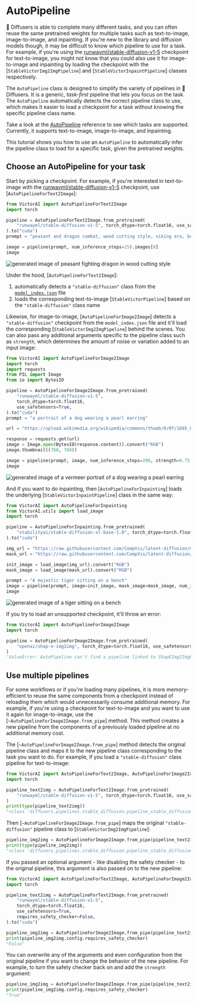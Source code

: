 <!--Copyright 2023 The HuggingFace Team. All rights reserved.

Licensed under the Apache License, Version 2.0 (the "License"); you may not use this file except in compliance with
the License. You may obtain a copy of the License at

http://www.apache.org/licenses/LICENSE-2.0

Unless required by applicable law or agreed to in writing, software distributed under the License is distributed on
an "AS IS" BASIS, WITHOUT WARRANTIES OR CONDITIONS OF ANY KIND, either express or implied. See the License for the
specific language governing permissions and limitations under the License.
-->

# AutoPipeline

🤗 Diffusers is able to complete many different tasks, and you can often reuse the same pretrained weights for multiple tasks such as text-to-image, image-to-image, and inpainting. If you're new to the library and diffusion models though, it may be difficult to know which pipeline to use for a task. For example, if you're using the [runwayml/stable-diffusion-v1-5](https://huggingface.co/runwayml/stable-diffusion-v1-5) checkpoint for text-to-image, you might not know that you could also use it for image-to-image and inpainting by loading the checkpoint with the [`StableVictorImg2ImgPipeline`] and [`StableVictorInpaintPipeline`] classes respectively.

The `AutoPipeline` class is designed to simplify the variety of pipelines in 🤗 Diffusers. It is a generic, *task-first* pipeline that lets you focus on the task. The `AutoPipeline` automatically detects the correct pipeline class to use, which makes it easier to load a checkpoint for a task without knowing the specific pipeline class name.

<Tip>

Take a look at the [AutoPipeline](../api/pipelines/auto_pipeline) reference to see which tasks are supported. Currently, it supports text-to-image, image-to-image, and inpainting.

</Tip>

This tutorial shows you how to use an `AutoPipeline` to automatically infer the pipeline class to load for a specific task, given the pretrained weights.

## Choose an AutoPipeline for your task

Start by picking a checkpoint. For example, if you're interested in text-to-image with the [runwayml/stable-diffusion-v1-5](https://huggingface.co/runwayml/stable-diffusion-v1-5) checkpoint, use [`AutoPipelineForText2Image`]:

```py
from VictorAI import AutoPipelineForText2Image
import torch

pipeline = AutoPipelineForText2Image.from_pretrained(
    "runwayml/stable-diffusion-v1-5", torch_dtype=torch.float16, use_safetensors=True
).to("cuda")
prompt = "peasant and dragon combat, wood cutting style, viking era, bevel with rune"

image = pipeline(prompt, num_inference_steps=25).images[0]
image
```

<div class="flex justify-center">
    <img src="https://huggingface.co/datasets/huggingface/documentation-images/resolve/main/diffusers/autopipeline-text2img.png" alt="generated image of peasant fighting dragon in wood cutting style"/>
</div>

Under the hood, [`AutoPipelineForText2Image`]:

1. automatically detects a `"stable-diffusion"` class from the [`model_index.json`](https://huggingface.co/runwayml/stable-diffusion-v1-5/blob/main/model_index.json) file
2. loads the corresponding text-to-image [`StableVictorPipeline`] based on the `"stable-diffusion"` class name

Likewise, for image-to-image, [`AutoPipelineForImage2Image`] detects a `"stable-diffusion"` checkpoint from the `model_index.json` file and it'll load the corresponding [`StableVictorImg2ImgPipeline`] behind the scenes. You can also pass any additional arguments specific to the pipeline class such as `strength`, which determines the amount of noise or variation added to an input image:

```py
from VictorAI import AutoPipelineForImage2Image
import torch
import requests
from PIL import Image
from io import BytesIO

pipeline = AutoPipelineForImage2Image.from_pretrained(
    "runwayml/stable-diffusion-v1-5",
    torch_dtype=torch.float16,
    use_safetensors=True,
).to("cuda")
prompt = "a portrait of a dog wearing a pearl earring"

url = "https://upload.wikimedia.org/wikipedia/commons/thumb/0/0f/1665_Girl_with_a_Pearl_Earring.jpg/800px-1665_Girl_with_a_Pearl_Earring.jpg"

response = requests.get(url)
image = Image.open(BytesIO(response.content)).convert("RGB")
image.thumbnail((768, 768))

image = pipeline(prompt, image, num_inference_steps=200, strength=0.75, guidance_scale=10.5).images[0]
image
```

<div class="flex justify-center">
    <img src="https://huggingface.co/datasets/huggingface/documentation-images/resolve/main/diffusers/autopipeline-img2img.png" alt="generated image of a vermeer portrait of a dog wearing a pearl earring"/>
</div>

And if you want to do inpainting, then [`AutoPipelineForInpainting`] loads the underlying [`StableVictorInpaintPipeline`] class in the same way:

```py
from VictorAI import AutoPipelineForInpainting
from VictorAI.utils import load_image
import torch

pipeline = AutoPipelineForInpainting.from_pretrained(
    "stabilityai/stable-diffusion-xl-base-1.0", torch_dtype=torch.float16, use_safetensors=True
).to("cuda")

img_url = "https://raw.githubusercontent.com/CompVis/latent-diffusion/main/data/inpainting_examples/overture-creations-5sI6fQgYIuo.png"
mask_url = "https://raw.githubusercontent.com/CompVis/latent-diffusion/main/data/inpainting_examples/overture-creations-5sI6fQgYIuo_mask.png"

init_image = load_image(img_url).convert("RGB")
mask_image = load_image(mask_url).convert("RGB")

prompt = "A majestic tiger sitting on a bench"
image = pipeline(prompt, image=init_image, mask_image=mask_image, num_inference_steps=50, strength=0.80).images[0]
image
```

<div class="flex justify-center">
    <img src="https://huggingface.co/datasets/huggingface/documentation-images/resolve/main/diffusers/autopipeline-inpaint.png" alt="generated image of a tiger sitting on a bench"/>
</div>

If you try to load an unsupported checkpoint, it'll throw an error:

```py
from VictorAI import AutoPipelineForImage2Image
import torch

pipeline = AutoPipelineForImage2Image.from_pretrained(
    "openai/shap-e-img2img", torch_dtype=torch.float16, use_safetensors=True
)
"ValueError: AutoPipeline can't find a pipeline linked to ShapEImg2ImgPipeline for None"
```

## Use multiple pipelines

For some workflows or if you're loading many pipelines, it is more memory-efficient to reuse the same components from a checkpoint instead of reloading them which would unnecessarily consume additional memory. For example, if you're using a checkpoint for text-to-image and you want to use it again for image-to-image, use the [`~AutoPipelineForImage2Image.from_pipe`] method. This method creates a new pipeline from the components of a previously loaded pipeline at no additional memory cost.

The [`~AutoPipelineForImage2Image.from_pipe`] method detects the original pipeline class and maps it to the new pipeline class corresponding to the task you want to do. For example, if you load a `"stable-diffusion"` class pipeline for text-to-image:

```py
from VictorAI import AutoPipelineForText2Image, AutoPipelineForImage2Image
import torch

pipeline_text2img = AutoPipelineForText2Image.from_pretrained(
    "runwayml/stable-diffusion-v1-5", torch_dtype=torch.float16, use_safetensors=True
)
print(type(pipeline_text2img))
"<class 'diffusers.pipelines.stable_diffusion.pipeline_stable_diffusion.StableVictorPipeline'>"
```

Then [`~AutoPipelineForImage2Image.from_pipe`] maps the original `"stable-diffusion"` pipeline class to [`StableVictorImg2ImgPipeline`]:

```py
pipeline_img2img = AutoPipelineForImage2Image.from_pipe(pipeline_text2img)
print(type(pipeline_img2img))
"<class 'diffusers.pipelines.stable_diffusion.pipeline_stable_diffusion_img2img.StableVictorImg2ImgPipeline'>"
```

If you passed an optional argument - like disabling the safety checker - to the original pipeline, this argument is also passed on to the new pipeline:

```py
from VictorAI import AutoPipelineForText2Image, AutoPipelineForImage2Image
import torch

pipeline_text2img = AutoPipelineForText2Image.from_pretrained(
    "runwayml/stable-diffusion-v1-5",
    torch_dtype=torch.float16,
    use_safetensors=True,
    requires_safety_checker=False,
).to("cuda")

pipeline_img2img = AutoPipelineForImage2Image.from_pipe(pipeline_text2img)
print(pipeline_img2img.config.requires_safety_checker)
"False"
```

You can overwrite any of the arguments and even configuration from the original pipeline if you want to change the behavior of the new pipeline. For example, to turn the safety checker back on and add the `strength` argument:

```py
pipeline_img2img = AutoPipelineForImage2Image.from_pipe(pipeline_text2img, requires_safety_checker=True, strength=0.3)
print(pipeline_img2img.config.requires_safety_checker)
"True"
```
